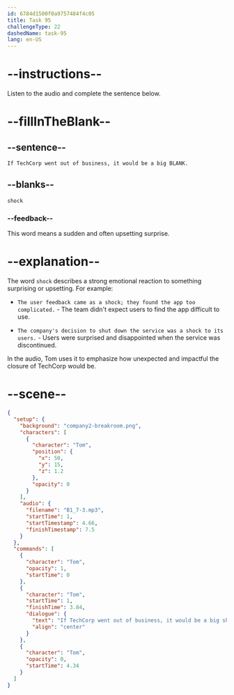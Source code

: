 ```yaml
---
id: 6784d1500f0a9757484f4c05
title: Task 95
challengeType: 22
dashedName: task-95
lang: en-US
---
```


<!-- (Audio) Tom: If TechCorp went out of business, it would be a big shock. -->

# --instructions--

Listen to the audio and complete the sentence below.

# --fillInTheBlank--

## --sentence--

`If TechCorp went out of business, it would be a big BLANK.`

## --blanks--

`shock`

### --feedback--

This word means a sudden and often upsetting surprise.

# --explanation--

The word `shock` describes a strong emotional reaction to something surprising or upsetting. For example:

- `The user feedback came as a shock; they found the app too complicated.` - The team didn't expect users to find the app difficult to use.

- `The company's decision to shut down the service was a shock to its users.` - Users were surprised and disappointed when the service was discontinued.

In the audio, Tom uses it to emphasize how unexpected and impactful the closure of TechCorp would be.

# --scene--

```json
{
  "setup": {
    "background": "company2-breakroom.png",
    "characters": [
      {
        "character": "Tom",
        "position": {
          "x": 50,
          "y": 15,
          "z": 1.2
        },
        "opacity": 0
      }
    ],
    "audio": {
      "filename": "B1_7-3.mp3",
      "startTime": 1,
      "startTimestamp": 4.66,
      "finishTimestamp": 7.5
    }
  },
  "commands": [
    {
      "character": "Tom",
      "opacity": 1,
      "startTime": 0
    },
    {
      "character": "Tom",
      "startTime": 1,
      "finishTime": 3.84,
      "dialogue": {
        "text": "If TechCorp went out of business, it would be a big shock.",
        "align": "center"
      }
    },
    {
      "character": "Tom",
      "opacity": 0,
      "startTime": 4.34
    }
  ]
}
```
